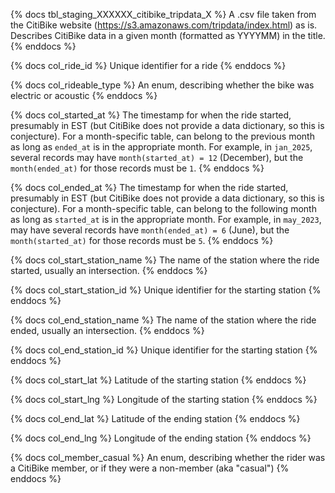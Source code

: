 {% docs tbl_staging_XXXXXX_citibike_tripdata_X %}
A .csv file taken from the CitiBike website (https://s3.amazonaws.com/tripdata/index.html) as is. Describes CitiBike data in a given month (formatted as YYYYMM) in the title. 
{% enddocs %}

{% docs col_ride_id %}
Unique identifier for a ride
{% enddocs %}

{% docs col_rideable_type %}
An enum, describing whether the bike was electric or acoustic
{% enddocs %}

{% docs col_started_at %}
The timestamp for when the ride started, presumably in EST (but CitiBike does not provide a data dictionary, so this is conjecture). 
For a month-specific table, can belong to the previous month as long as `ended_at` is in the appropriate month. For example, in `jan_2025`, 
several records may have `month(started_at) = 12` (December), but the `month(ended_at)` for those records must be `1`.
{% enddocs %}

{% docs col_ended_at %}
The timestamp for when the ride started, presumably in EST (but CitiBike does not provide a data dictionary, so this is conjecture).
For a month-specific table, can belong to the following month as long as `started_at` is in the appropriate month. For example, in `may_2023`, may have several records have `month(ended_at) = 6` (June), but the `month(started_at)` for those records must be `5`.
{% enddocs %}

{% docs col_start_station_name %}
The name of the station where the ride started, usually an intersection.
{% enddocs %}

{% docs col_start_station_id %}
Unique identifier for the starting station
{% enddocs %}

{% docs col_end_station_name %}
The name of the station where the ride ended, usually an intersection.
{% enddocs %}

{% docs col_end_station_id %}
Unique identifier for the starting station
{% enddocs %}

{% docs col_start_lat %}
Latitude of the starting station
{% enddocs %}

{% docs col_start_lng %}
Longitude of the starting station
{% enddocs %}

{% docs col_end_lat %}
Latitude of the ending station
{% enddocs %}

{% docs col_end_lng %}
Longitude of the ending station
{% enddocs %}

{% docs col_member_casual %}
An enum, describing whether the rider was a CitiBike member, or if they were a non-member (aka "casual")
{% enddocs %}